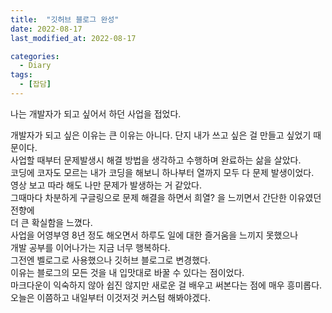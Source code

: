 ```yaml
---
title:  "깃허브 블로그 완성"
date: 2022-08-17
last_modified_at: 2022-08-17

categories: 
  - Diary
tags: 
  - [잡담]
---
```

나는 개발자가 되고 싶어서 하던 사업을 접었다.

개발자가 되고 싶은 이유는 큰 이유는 아니다. 단지 내가 쓰고 싶은 걸 만들고 싶었기 때문이다.  
사업할 때부터 문제발생시 해결 방법을 생각하고 수행하며 완료하는 삶을 살았다.  
코딩에 코자도 모르는 내가 코딩을 해보니 하나부터 열까지 모두 다 문제 발생이었다.  
영상 보고 따라 해도 나만 문제가 발생하는 거 같았다.  
그때마다 차분하게 구글링으로 문제 해결을 하면서 희열? 을 느끼면서 간단한 이유였던 전향에  
더 큰 확실함을 느꼈다.  
사업을 어영부영 8년 정도 해오면서 하루도 일에 대한 즐거움을 느끼지 못했으나  
개발 공부를 이어나가는 지금 너무 행복하다.  
그전엔 벨로그로 사용했으나 깃허브 블로그로 변경했다.  
이유는 블로그의 모든 것을 내 입맛대로 바꿀 수 있다는 점이었다.  
마크다운이 익숙하지 않아 쉽진 않지만 새로운 걸 배우고 써본다는 점에 매우 흥미롭다.  
오늘은 이쯤하고 내일부터 이것저것 커스텀 해봐야겠다.  


